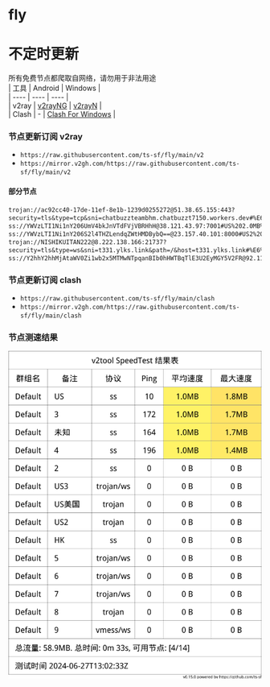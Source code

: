 # fly
# 不定时更新
所有免费节点都爬取自网络，请勿用于非法用途  
|  工具  | Android  | Windows  |  
|  ----  | ----   | ----  |  
| v2ray  | [v2rayNG](https://github.com/2dust/v2rayNG/releases) | [v2rayN](https://github.com/2dust/v2rayN/releases) |  
| Clash  | - | [Clash For Windows](https://github.com/2dust/clashN/releases) | 
  
### 节点更新订阅  v2ray
- `https://raw.githubusercontent.com/ts-sf/fly/main/v2`  
- `https://mirror.v2gh.com/https://raw.githubusercontent.com/ts-sf/fly/main/v2`  

#### 部分节点  
``` 
trojan://ac92cc40-17de-11ef-8e1b-1239d0255272@51.38.65.155:443?security=tls&type=tcp&sni=chatbuzzteambhm.chatbuzzt7150.workers.dev#%E6%9C%AA%E7%9F%A52
ss://YWVzLTI1Ni1nY206UmV4bkJnVTdFVjVBRHhH@38.121.43.97:7001#US%202.0MB%2Fs
ss://YWVzLTI1Ni1nY206S2l4THZLendqZWtHMDBybQ==@23.157.40.101:8000#US2%201.9MB%2Fs
trojan://NISHIKUITAN222@8.222.138.166:21737?security=tls&type=ws&sni=t331.ylks.link&path=/&host=t331.ylks.link#%E6%9C%AA%E7%9F%A53
ss://Y2hhY2hhMjAtaWV0Zi1wb2x5MTMwNTpqanBIb0hHWTBqTlE3U2EyMGY5V2FR@92.118.112.254:1080#US3
```
### 节点更新订阅  clash
- `https://raw.githubusercontent.com/ts-sf/fly/main/clash`  
- `https://mirror.v2gh.com/https://raw.githubusercontent.com/ts-sf/fly/main/clash`  

### 节点测速结果
![image](traffic.png)
